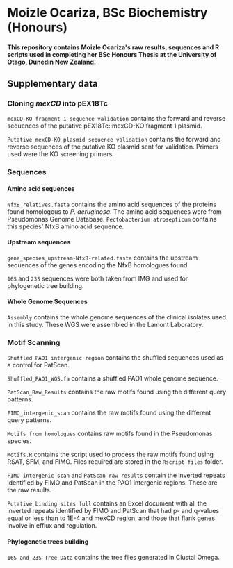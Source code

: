 # Moizle Ocariza, BSc Biochemistry (Honours)

#### This repository contains Moizle Ocariza's raw results, sequences and R scripts used in completing her BSc Honours Thesis at the University of Otago, Dunedin New Zealand. 


## Supplementary data

###  Cloning _mexCD_ into pEX18Tc

```mexCD-KO fragment 1 sequence validation``` contains the forward and reverse sequences of the putative pEX18Tc::mexCD-KO fragment 1 plasmid.

```Putative mexCD-KO plasmid sequence validation``` contains the forward and reverse sequences of the putative KO plasmid sent for validation. Primers used were the KO screening primers.


### Sequences
#### Amino acid sequences
```NfxB_relatives.fasta``` contains the amino acid sequences of the proteins found homologous to _P. aeruginosa_. The amino acid sequences were from Pseudomonas Genome Database.
```Pectobacterium atrosepticum``` contains this species' NfxB amino acid sequence.

#### Upstream sequences

```gene_species_upstream-NfxB-related.fasta``` contains the upstream sequences of the genes encoding the NfxB homologues found.

```16S``` and ```23S``` sequences were both taken from IMG and used for phylogenetic tree building.

#### Whole Genome Sequences
```Assembly``` contains the whole genome sequences of the clinical isolates used in this study. These WGS were assembled in the Lamont Laboratory.


### Motif Scanning

```Shuffled PAO1 intergenic region``` contains the shuffled sequences used as a control for PatScan.

```Shuffled_PAO1_WGS.fa``` contains a shuffled PAO1 whole genome sequence.

```PatScan_Raw_Results``` contains the raw motifs found using the different  query patterns.

```FIMO_intergenic_scan``` contains the raw motifs found using the different query patterns.

```Motifs from homologues``` contains raw motifs found in the Pseudomonas species.

```Motifs.R``` contains the script used to process the raw motifs found using RSAT, SFM, and FIMO. Files required are stored in the ```Rscript files``` folder.

```FIMO intergenic scan``` and ```PatScan raw results``` contain the inverted repeats identified by FIMO and PatScan in the PAO1 intergenic regions. These are the raw results.

```Putative binding sites full``` contains an Excel document with all the inverted repeats identified by FIMO and PatScan that had p- and q-values equal or less than to 1E-4 and mexCD region, and those that flank genes involve in efflux and regulation.

#### Phylogenetic trees building

```16S and 23S Tree Data``` contains the tree files generated in Clustal Omega. 
